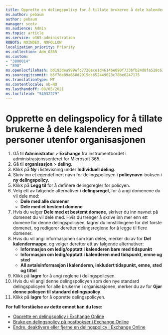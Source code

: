 ```yaml
---
title: Opprette en delingspolicy for å tillate brukerne å dele kalenderen med personer utenfor organisasjonen
ms.author: pebaum
author: pebaum
manager: scotv
ms.audience: Admin
ms.topic: article
ms.service: o365-administration
ROBOTS: NOINDEX, NOFOLLOW
localization_priority: Priority
ms.collection: Adm_O365
ms.custom:
- "3800014"
- "898"
ms.openlocfilehash: bd193dea999efc7720ece1d4614be090f733bfb24d8fa518c61ee23cca0063dc
ms.sourcegitcommit: b5f7da89a650d2915dc652449623c78be6247175
ms.translationtype: MT
ms.contentlocale: nb-NO
ms.lasthandoff: 08/05/2021
ms.locfileid: "54032279"
---
```

# <a name="create-a-sharing-policy-to-allow-your-users-to-share-their-calendar-with-people-outside-your-organization"></a>Opprette en delingspolicy for å tillate brukerne å dele kalenderen med personer utenfor organisasjonen

1. Gå til **Administrator** > **Exchange** fra instrumentbordet i administrasjonssenteret for Microsoft 365.
2. Gå til **organisasjon** > **deling**.
3. Klikk på **Ny** i listevisning under **Individuell deling**.
4. Skriv inn et egendefinert navn for delingspolicyen i **policynavn**-boksen i **ny delingspolicy**.
5. Klikk på **Legg til** for å definere delingsregler for policyen.
6. Velg ett av følgende alternativer i **delingsregel**, for å angi domenene du vil dele med:
    - **Dele med alle domener**
    - **Dele med et bestemt domene**
8. Hvis du velger **Dele med et bestemt domene**, skriver du inn navnet på domenet du vil dele med. Hvis du trenger å skrive inn mer enn ett domene for denne delingspolicyen, lagrer du innstillingene for det første domenet, og redigerer deretter delingsreglene for å legge til flere domener.
9. Hvis du vil angi informasjonen som kan deles, merker du av for **Del kalendermappe**, og velger deretter ett av følgende alternativer:
    - **Informasjon om ledig/opptatt i kalenderen bare med tidspunkt**
    - **Informasjon om ledig/opptatt i kalenderen med tidspunkt, emne og sted**
    - **All avtaleinformasjon i kalenderen, inkludert tidspunkt, emne, sted og tittel**
11. Klikk på **lagre** for å angi reglene i delingspolicyen.
12. Hvis du vil angi denne delingspolicyen som den nye standard delingspolicyen for alle brukerne i organisasjonen, merker du av for **Gjør denne policyen til standard delingspolicy**.
13. Klikk på **lagre** for å opprette delingspolicyen.  

**For full forståelse av dette emnet kan du lese:**

- [Opprette en delingspolicy i Exchange Online](https://docs.microsoft.com/exchange/sharing/sharing-policies/create-a-sharing-policy)
- [Bruke en delingspolicy på postbokser i Exchange Online](https://docs.microsoft.com/exchange/sharing/sharing-policies/apply-a-sharing-policy)
- [Endre, deaktivere eller fjerne en delingspolicy i Exchange Online](https://docs.microsoft.com/exchange/sharing/sharing-policies/modify-a-sharing-policy)